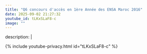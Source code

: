 ```yaml
---
title: "Q6 concours d'accès en 1ère Année des ENSA Maroc 2016"
date: 2025-09-02 21:27:32 
youtube_id: tLKxSLaF8-c
image: ""
---
```

description: |
  
{% include youtube-privacy.html id="tLKxSLaF8-c" %}
